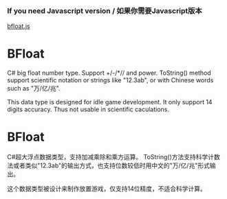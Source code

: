 ### If you need Javascript version / 如果你需要Javascript版本
[bfloat.js](https://github.com/michaelgx2/bfloat.js)

# BFloat
C# big float number type. Support +/-/*// and power. ToString() method support scientific notation or strings like "12.3ab", or with Chinese words such as "万/亿/兆".

This data type is designed for idle game development. It only support 14 digits accuracy. Thus not usable in scientific caculations.

# BFloat
C#超大浮点数据类型，支持加减乘除和乘方运算。 ToString()方法支持科学计数法或者类似"12.3ab"的输出方式，也支持位数较低时用中文的"万/亿/兆"形式输出。

这个数据类型被设计来制作放置游戏，仅支持14位精度，不适合科学计算。
